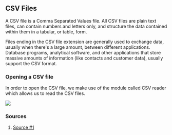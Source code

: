 ## CSV Files
A CSV file is a Comma Separated Values file. All CSV files are plain text files, can contain numbers and letters only, and structure the data contained within them in a tabular, or table, form.

Files ending in the CSV file extension are generally used to exchange data, usually when there's a large amount, between different applications. Database programs, analytical software, and other applications that store massive amounts of information (like contacts and customer data), usually support the CSV format.

### Opening a CSV file


In order to open the CSV file, we make use of the module called CSV reader which allows us to read the CSV files. 

<img src="https://github.com/vishwa742/KVKRepo/blob/master/python_image/CSV%20reader.png">


### Sources

1. [Source #1](https://www.lifewire.com/csv-file-2622708)
